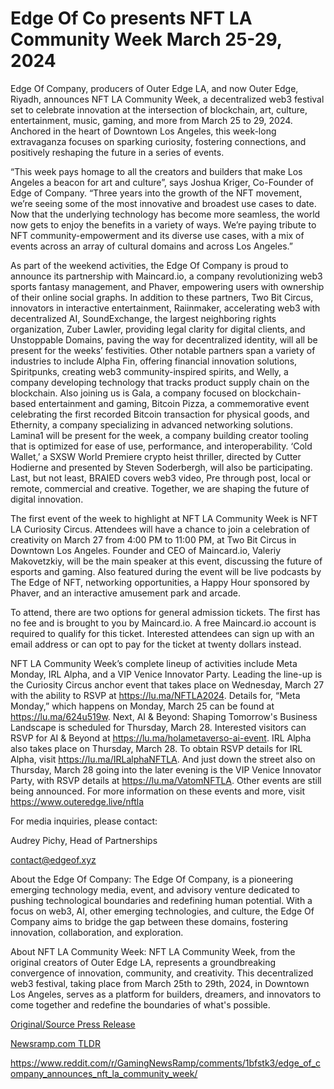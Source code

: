 # Edge Of Co presents NFT LA Community Week March 25-29, 2024

Edge Of Company, producers of Outer Edge LA, and now Outer Edge, Riyadh, announces NFT LA Community Week, a decentralized web3 festival set to celebrate innovation at the intersection of blockchain, art, culture, entertainment, music, gaming, and more from March 25 to 29, 2024. Anchored in the heart of Downtown Los Angeles, this week-long extravaganza focuses on sparking curiosity, fostering connections, and positively reshaping the future in a series of events.

“This week pays homage to all the creators and builders that make Los Angeles a beacon for art and culture”, says Joshua Kriger, Co-Founder of Edge of Company. “Three years into the growth of the NFT movement, we’re seeing some of the most innovative and broadest use cases to date. Now that the underlying technology has become more seamless, the world now gets to enjoy the benefits in a variety of ways. We’re paying tribute to NFT community-empowerment and its diverse use cases, with a mix of events across an array of cultural domains and across Los Angeles.”

As part of the weekend activities, the Edge Of Company is proud to announce its partnership with Maincard.io, a company revolutionizing web3 sports fantasy management, and Phaver, empowering users with ownership of their online social graphs. In addition to these partners, Two Bit Circus, innovators in interactive entertainment, Raiinmaker, accelerating web3 with decentralized AI, SoundExchange, the largest neighboring rights organization, Zuber Lawler, providing legal clarity for digital clients, and Unstoppable Domains, paving the way for decentralized identity, will all be present for the weeks’ festivities. Other notable partners span a variety of industries to include Alpha Fin, offering financial innovation solutions, Spiritpunks, creating web3 community-inspired spirits, and Welly, a company developing technology that tracks product supply chain on the blockchain. Also joining us is Gala, a company focused on blockchain-based entertainment and gaming, Bitcoin Pizza, a commemorative event celebrating the first recorded Bitcoin transaction for physical goods, and Ethernity, a company specializing in advanced networking solutions. Lamina1 will be present for the week, a company building creator tooling that is optimized for ease of use, performance, and interoperability. ‘Cold Wallet,’ a SXSW World Premiere crypto heist thriller, directed by Cutter Hodierne and presented by Steven Soderbergh, will also be participating. Last, but not least, BRAIED covers web3 video, Pre through post, local or remote, commercial and creative. Together, we are shaping the future of digital innovation.

The first event of the week to highlight at NFT LA Community Week is NFT LA Curiosity Circus. Attendees will have a chance to join a celebration of creativity on March 27 from 4:00 PM to 11:00 PM, at Two Bit Circus in Downtown Los Angeles. Founder and CEO of Maincard.io, Valeriy Makovetzkiy, will be the main speaker at this event, discussing the future of esports and gaming. Also featured during the event will be live podcasts by The Edge of NFT, networking opportunities, a Happy Hour sponsored by Phaver, and an interactive amusement park and arcade.

To attend, there are two options for general admission tickets. The first has no fee and is brought to you by Maincard.io. A free Maincard.io account is required to qualify for this ticket. Interested attendees can sign up with an email address or can opt to pay for the ticket at twenty dollars instead.

NFT LA Community Week’s complete lineup of activities include Meta Monday, IRL Alpha, and a VIP Venice Innovator Party. Leading the line-up is the Curiosity Circus anchor event that takes place on Wednesday, March 27 with the ability to RSVP at https://lu.ma/NFTLA2024. Details for, “Meta Monday,” which happens on Monday, March 25 can be found at https://lu.ma/624u519w. Next, AI & Beyond: Shaping Tomorrow's Business Landscape is scheduled for Thursday, March 28. Interested visitors can RSVP for AI & Beyond at https://lu.ma/holametaverso-ai-event. IRL Alpha also takes place on Thursday, March 28. To obtain RSVP details for IRL Alpha, visit https://lu.ma/IRLalphaNFTLA. And just down the street also on Thursday, March 28 going into the later evening is the VIP Venice Innovator Party, with RSVP details at https://lu.ma/VatomNFTLA. Other events are still being announced. For more information on these events and more, visit https://www.outeredge.live/nftla

For media inquiries, please contact:

Audrey Pichy, Head of Partnerships

contact@edgeof.xyz

About the Edge Of Company: The Edge Of Company, is a pioneering emerging technology media, event, and advisory venture dedicated to pushing technological boundaries and redefining human potential. With a focus on web3, AI, other emerging technologies, and culture, the Edge Of Company aims to bridge the gap between these domains, fostering innovation, collaboration, and exploration.

About NFT LA Community Week: NFT LA Community Week, from the original creators of Outer Edge LA, represents a groundbreaking convergence of innovation, community, and creativity. This decentralized web3 festival, taking place from March 25th to 29th, 2024, in Downtown Los Angeles, serves as a platform for builders, dreamers, and innovators to come together and redefine the boundaries of what's possible. 

[Original/Source Press Release](https://blockchainwire.io/press-release/edge-of-co-presents-nft-la-community-week-march-25-29-2024)
                    

[Newsramp.com TLDR](None) 

https://www.reddit.com/r/GamingNewsRamp/comments/1bfstk3/edge_of_company_announces_nft_la_community_week/